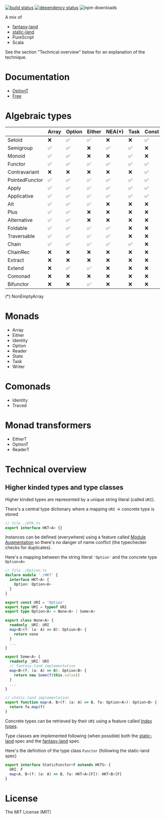 [![build status](https://img.shields.io/travis/gcanti/fp-ts/master.svg?style=flat-square)](https://travis-ci.org/gcanti/fp-ts)
[![dependency status](https://img.shields.io/david/gcanti/fp-ts.svg?style=flat-square)](https://david-dm.org/gcanti/fp-ts)
![npm downloads](https://img.shields.io/npm/dm/fp-ts.svg)

A mix of

- [fantasy-land](https://github.com/fantasyland/fantasy-land)
- [static-land](https://github.com/rpominov/static-land)
- PureScript
- Scala

See the section "Technical overview" below for an explanation of the technique.

# Documentation

- [OptionT](docs/OptionT.md)
- [Free](docs/Free.md)

# Algebraic types

|     | Array | Option | Either | NEA(*) | Task | Const | Identity | Validation |
| --- | --- | --- | --- | --- | --- | --- | --- | --- |
| Setoid          | ❌ | ✅ | ✅ | ❌ | ❌ | ✅ | ✅ | ❌ |
| Semigroup       | ✅ | ✅ | ❌ | ✅ | ✅ | ❌ | ❌ | ❌ |
| Monoid          | ✅ | ✅ | ❌ | ❌ | ✅ | ❌ | ❌ | ❌ |
| Functor         | ✅ | ✅ | ✅ | ✅ | ✅ | ✅ | ✅ | ✅ |
| Contravariant   | ❌ | ❌ | ❌ | ❌ | ❌ | ✅ | ❌ | ❌ |
| PointedFunctor  | ✅ | ✅ | ✅ | ✅ | ✅ | ✅ | ✅ | ✅ |
| Apply           | ✅ | ✅ | ✅ | ✅ | ✅ | ✅ | ✅ | ✅ |
| Applicative     | ✅ | ✅ | ✅ | ✅ | ✅ | ✅ | ✅ | ✅ |
| Alt             | ✅ | ✅ | ✅ | ❌ | ❌ | ❌ | ❌ | ✅ |
| Plus            | ✅ | ✅ | ❌ | ❌ | ❌ | ❌ | ❌ | ❌ |
| Alternative     | ✅ | ✅ | ❌ | ❌ | ❌ | ❌ | ❌ | ❌ |
| Foldable        | ✅ | ✅ | ✅ | ✅ | ❌ | ❌ | ✅ | ✅ |
| Traversable     | ✅ | ✅ | ✅ | ✅ | ❌ | ❌ | ✅ | ✅ |
| Chain           | ✅ | ✅ | ✅ | ✅ | ✅ | ❌ | ✅ | ❌ |
| ChainRec        | ❌ | ❌ | ❌ | ❌ | ❌ | ❌ | ❌ | ❌ |
| Extract         | ❌ | ❌ | ❌ | ❌ | ❌ | ❌ | ✅ | ❌ |
| Extend          | ❌ | ✅ | ✅ | ❌ | ❌ | ❌ | ✅ | ❌ |
| Comonad         | ❌ | ❌ | ❌ | ❌ | ❌ | ❌ | ✅ | ❌ |
| Bifunctor       | ❌ | ❌ | ✅ | ❌ | ❌ | ❌ | ❌ | ❌ |

(*) NonEmptyArray

# Monads

- Array
- Either
- Identity
- Option
- Reader
- State
- Task
- Writer

# Comonads

- Identity
- Traced

# Monad transformers

- EitherT
- OptionT
- ReaderT

# Technical overview

## Higher kinded types and type classes

Higher kinded types are represented by a unique string literal (called `URI`).

There's a central type dictionary where a mapping `URI` -> concrete type is stored

```ts
// file ./HTK.ts
export interface HKT<A> {}
```

Instances can be defined (everywhere) using a feature called [Module Augmentation](https://www.typescriptlang.org/docs/handbook/declaration-merging.html) so there's no danger of name conflict (the typechecker checks for duplicates).

Here's a mapping between the string literal `'Option'` and the concrete type `Option<A>`

```ts
// file ./Option.ts
declare module './HKT' {
  interface HKT<A> {
    Option: Option<A>
  }
}

export const URI = 'Option'
export type URI = typeof URI
export type Option<A> = None<A> | Some<A>

export class None<A> {
  readonly _URI: URI
  map<B>(f: (a: A) => B): Option<B> {
    return none
  }
  ...
}

export Some<A> {
  readonly _URI: URI
  // fantasy-land implementation
  map<B>(f: (a: A) => B): Option<B> {
    return new Some(f(this.value))
  }
  ...
}

// static-land implementation
export function map<A, B>(f: (a: A) => B, fa: Option<A>): Option<B> {
  return fa.map(f)
}
```

Concrete types can be retrieved by their `URI` using a feature called [Index types](https://www.typescriptlang.org/docs/handbook/advanced-types.html).

Type classes are implemented following (when possible) both the [static-land](https://github.com/rpominov/static-land) spec and the [fantasy-land](https://github.com/fantasyland/fantasy-land) spec.

 Here's the definition of the type class `Functor` (following the static-land spec)

```ts
export interface StaticFunctor<F extends HKTS> {
  URI: F
  map<A, B>(f: (a: A) => B, fa: HKT<A>[F]): HKT<B>[F]
}
```

# License

The MIT License (MIT)
